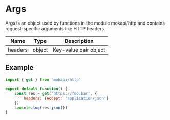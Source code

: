 # Args

Args is an object used by functions in the module mokapi/http 
and contains request-specific arguments like HTTP headers.

| Name     | Type    | Description           |
|----------|---------|-----------------------|
| headers  | object  | Key-value pair object |

## Example

```javascript
import { get } from 'mokapi/http'

export default function() {
    const res = get('https://foo.bar', {
        headers: {Accept: 'application/json'}
    })
    console.log(res.json())
}
```